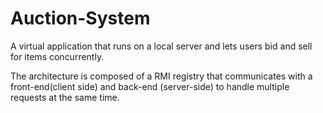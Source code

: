 # Auction-System
A virtual application that runs on a local server and lets users bid and sell for items concurrently. 

The architecture is composed of a RMI registry that communicates with a front-end(client side) and back-end (server-side)
to handle multiple requests at the same time.

